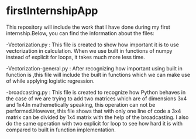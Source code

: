 # firstInternshipApp

This repository will include the work that I have done during my first internship.Below, you can find the information about the files:

-Vectorization.py : This file is created to show how important it is to use vectorization in calculation. When we use built in functions of numpy instead of explicit for loops, it takes much more less time.

-Vectorization-general.py : After recognizing how important using built in function is ,this file will include the built in functions which we can make use of while applying logistic regression. 

-broadcasting.py : This file is created to recognize how Python behaves in the case of we are trying to add two matrices which are of dimensions 3x4 and 1x4.In mathemetically speaking, this operation can not be performed.However, this file shows that with only one line of code a 3x4 matrix can be divided by 1x4 matrix with the help of the broadcasting. I also do the same operation with two explicit for loop to see how hard it is with compared to built in function implementation.
